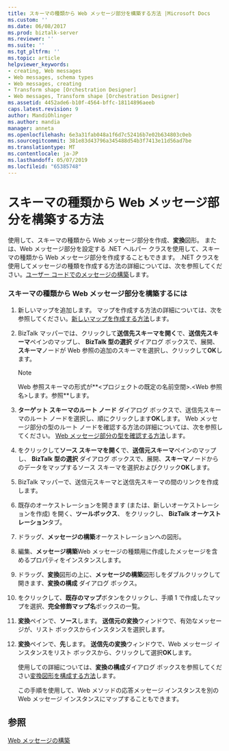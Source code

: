 ```yaml
---
title: スキーマの種類から Web メッセージ部分を構築する方法 |Microsoft Docs
ms.custom: ''
ms.date: 06/08/2017
ms.prod: biztalk-server
ms.reviewer: ''
ms.suite: ''
ms.tgt_pltfrm: ''
ms.topic: article
helpviewer_keywords:
- creating, Web messages
- Web messages, schema types
- Web messages, creating
- Transform shape [Orchestration Designer]
- Web messages, Transform shape [Orchestration Designer]
ms.assetid: 4452ade6-b10f-4564-bffc-18114896aeeb
caps.latest.revision: 9
author: MandiOhlinger
ms.author: mandia
manager: anneta
ms.openlocfilehash: 6e3a31fab048a1f6d7c52416b7e02b634803c0eb
ms.sourcegitcommit: 381e83d43796a345488d54b3f7413e11d56ad7be
ms.translationtype: MT
ms.contentlocale: ja-JP
ms.lasthandoff: 05/07/2019
ms.locfileid: "65385748"
---
```

# <a name="how-to-construct-a-web-message-part-from-a-schema-type"></a>スキーマの種類から Web メッセージ部分を構築する方法
使用して、スキーマの種類から Web メッセージ部分を作成、**変換**図形。 または、Web メッセージ部分を設定する .NET ヘルパー クラスを使用して、スキーマの種類から Web メッセージ部分を作成することもできます。 .NET クラスを使用してメッセージの種類を作成する方法の詳細については、次を参照してください。[ユーザー コードでのメッセージの構築](../core/constructing-messages-in-user-code.md)します。  
  
### <a name="to-construct-a-web-message-part-from-a-schema-type"></a>スキーマの種類から Web メッセージ部分を構築するには  
  
1. 新しいマップを追加します。 マップを作成する方法の詳細については、次を参照してください。[新しいマップを作成する方法](../core/how-to-create-new-maps.md)します。  
  
2. BizTalk マッパーでは、クリックして**送信先スキーマを開く**で、**送信先スキーマ**ペインのマップし、 **BizTalk 型の選択** ダイアログ ボックスで、展開、 **スキーマ**ノードが Web 参照の追加のスキーマを選択し、クリックして**OK**します。  
  
   > [!NOTE]
   >  Web 参照スキーマの形式が**\<プロジェクトの既定の名前空間\>.\<Web 参照名\>します。参照**します。  
  
3. **ターゲット スキーマのルート ノード** ダイアログ ボックスで、送信先スキーマのルート ノードを選択し、順にクリックします**OK**します。 Web メッセージ部分の型のルート ノードを確認する方法の詳細については、次を参照してください。 [Web メッセージ部分の型を確認する方法](../core/how-to-determine-a-web-message-part-type.md)します。  
  
4. をクリックして**ソース スキーマを開く**で、**送信元スキーマ**ペインのマップし、 **BizTalk 型の選択** ダイアログ ボックスで、展開、**スキーマ**ノードからのデータをマップするソース スキーマを選択およびクリック**OK**します。  
  
5. BizTalk マッパーで、送信元スキーマと送信先スキーマの間のリンクを作成します。  
  
6. 既存のオーケストレーションを開きます (または、新しいオーケストレーションを作成) を開く、**ツールボックス**、 をクリックし、 **BizTalk オーケストレーション**タブ。  
  
7. ドラッグ、**メッセージの構築**オーケストレーションへの図形。  
  
8. 編集、**メッセージ構築**Web メッセージの種類用に作成したメッセージを含めるプロパティをインスタンスします。  
  
9. ドラッグ、**変換**図形の上に、**メッセージの構築**図形しをダブルクリックして開きます、**変換の構成** ダイアログ ボックス。  
  
10. をクリックして、**既存のマップ**ボタンをクリックし、手順 1 で作成したマップを選択、**完全修飾マップ名**ボックスの一覧。  
  
11. **変換**ペインで、**ソース**します。 **送信元の変換**ウィンドウで、有効なメッセージが、リスト ボックスからインスタンスを選択します。  
  
12. **変換**ペインで、**先**します。 **送信先の変換**ウィンドウで、Web メッセージ インスタンスをリスト ボックスから、クリックして選択**OK**します。  
  
    使用しての詳細については、**変換の構成**ダイアログ ボックスを参照してください[変換図形を構成する方法](../core/how-to-configure-the-transform-shape.md)します。  
  
    この手順を使用して、Web メソッドの応答メッセージ インスタンスを別の Web メッセージ インスタンスにマップすることもできます。  
  
## <a name="see-also"></a>参照  
 [Web メッセージの構築](../core/constructing-web-messages.md)